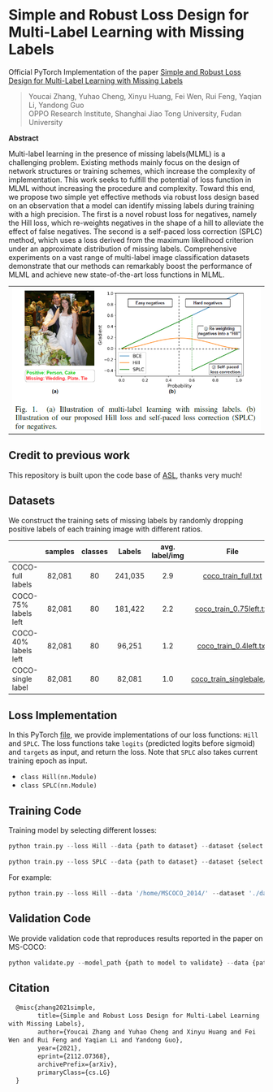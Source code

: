 # Simple and Robust Loss Design for Multi-Label Learning with Missing Labels


Official PyTorch Implementation of the paper [Simple and Robust Loss Design for Multi-Label Learning with Missing Labels](https://arxiv.org/abs/2112.07368)

> Youcai Zhang, Yuhao Cheng, Xinyu Huang, Fei Wen, Rui Feng, Yaqian Li, Yandong Guo
> <br/> OPPO Research Institute, Shanghai Jiao Tong University, Fudan University


**Abstract**

Multi-label learning in the presence of missing labels(MLML) is a challenging problem. Existing methods mainly focus on the design of network structures or training schemes, which increase the complexity of implementation. This work seeks to fulfill the potential of loss function in MLML without increasing the procedure and complexity. Toward this end, we propose two simple yet effective methods via robust loss design based on an observation that a model can identify missing labels during training with a high precision. The first is a novel robust loss for negatives, namely the Hill loss, which re-weights negatives in the shape of a hill to alleviate the effect of false negatives. The second is a self-paced loss correction (SPLC) method, which uses a loss derived from the maximum likelihood criterion under an approximate distribution of missing labels. Comprehensive experiments on a vast range of multi-label image classification datasets demonstrate that our methods can remarkably boost the performance of MLML and achieve new state-of-the-art loss functions in MLML.

<p align="center">
 <table class="tg">
  <tr>
    <td class="tg-c3ow"><img src="./pics/overview.png" align="center" width="600" ></td>
  </tr>
</table>
</p>


## Credit to previous work
This repository is built upon the code base of [ASL](https://github.com/Alibaba-MIIL/ASL), thanks very much!

<!-- ## Pretrained Models
In this [link](MODEL_ZOO.md), we provide pre-trained models on various
dataset.  -->
## Datasets
We construct the training sets of missing labels by randomly dropping positive labels of each training image with different ratios. 

|          |samples | classes | Labels | avg. label/img |File |
|----------|:----:|:---:|:---:|:---:|:---:|
|  COCO-full labels| 82,081 | 80   | 241,035 |  2.9  |[coco_train_full.txt](./src/dataset/coco_train_full.txt) |
|  COCO-75% labels left     | 82,081 | 80   | 181,422   |  2.2  | [coco_train_0.75left.txt](./src/dataset/coco_train_0.75left.txt) |
|  COCO-40% labels left          | 82,081 | 80 | 96,251   |  1.2  | [coco_train_0.4left.txt](./src/dataset/coco_train_0.4left.txt) |
|  COCO-single label         | 82,081 | 80 | 82,081   |  1.0  | [coco_train_singlebale.txt](./src/dataset/coco_train_singlelabel.txt) |


## Loss Implementation
In this PyTorch [file](\src\loss_functions\losses.py), we provide 
implementations of our loss functions: `Hill` and `SPLC`. The loss functions take `logits` (predicted logits before sigmoid) and `targets` as input, and return the loss. Note that `SPLC` also takes current training epoch as input.     

- ```class Hill(nn.Module)```
- ```class SPLC(nn.Module)```

## Training Code
Training model by selecting different losses:

```python
python train.py --loss Hill --data {path to dataset} --dataset {select training dataset}
```

```python
python train.py --loss SPLC --data {path to dataset} --dataset {select training dataset}
```

For example:

```python
python train.py --loss Hill --data '/home/MSCOCO_2014/' --dataset './dataset/coco_train_0.4left.txt'
```


## Validation Code
We provide validation code that reproduces results reported in the paper on MS-COCO:

```python
python validate.py --model_path {path to model to validate} --data {path to dataset}
```


## Citation
```
  @misc{zhang2021simple,
        title={Simple and Robust Loss Design for Multi-Label Learning with Missing Labels}, 
        author={Youcai Zhang and Yuhao Cheng and Xinyu Huang and Fei Wen and Rui Feng and Yaqian Li and Yandong Guo},
        year={2021},
        eprint={2112.07368},
        archivePrefix={arXiv},
        primaryClass={cs.LG}
  }
```
